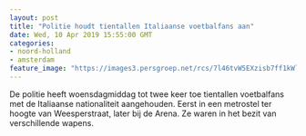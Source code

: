 ```yaml
---
layout: post
title: "Politie houdt tientallen Italiaanse voetbalfans aan"
date: Wed, 10 Apr 2019 15:55:00 GMT
categories: 
- noord-holland 
- amsterdam 
feature_image: "https://images3.persgroep.net/rcs/7l46tvW5EXzisb7ff1kWl7yd4m4/diocontent/145245500/_fitwidth/400/?appId=21791a8992982cd8da851550a453bd7f&quality=0.7"
---
```


De politie heeft woensdagmiddag tot twee keer toe tientallen voetbalfans met de Italiaanse nationaliteit aangehouden. Eerst in een metrostel ter hoogte van Weesperstraat, later bij de Arena. Ze waren in het bezit van verschillende wapens.
